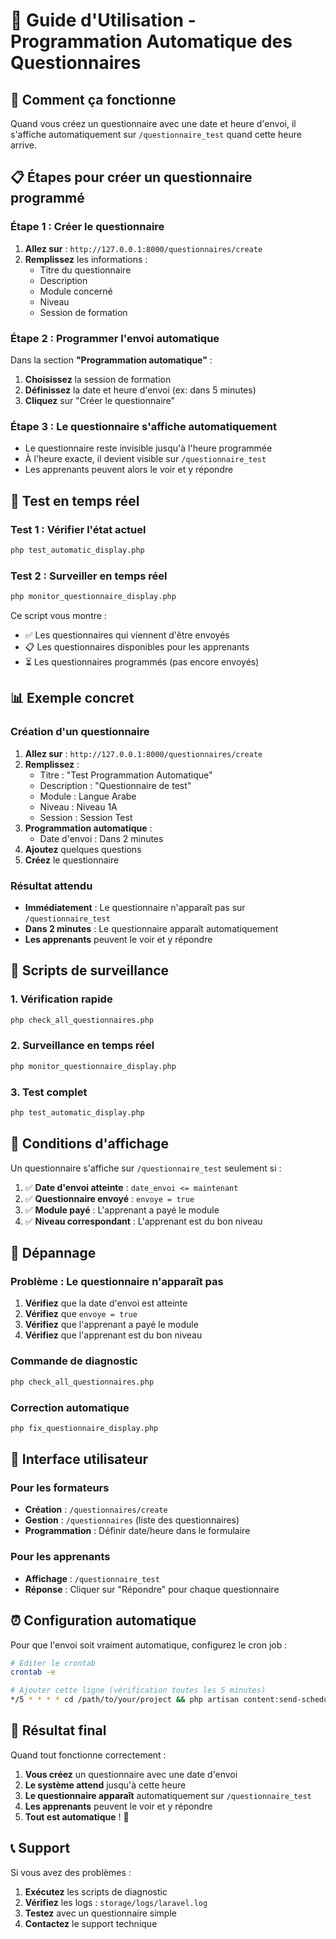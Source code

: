 # 🎯 Guide d'Utilisation - Programmation Automatique des Questionnaires

## 🚀 Comment ça fonctionne

Quand vous créez un questionnaire avec une date et heure d'envoi, il s'affiche automatiquement sur `/questionnaire_test` quand cette heure arrive.

## 📋 Étapes pour créer un questionnaire programmé

### Étape 1 : Créer le questionnaire
1. **Allez sur** : `http://127.0.0.1:8000/questionnaires/create`
2. **Remplissez** les informations :
   - Titre du questionnaire
   - Description
   - Module concerné
   - Niveau
   - Session de formation

### Étape 2 : Programmer l'envoi automatique
Dans la section **"Programmation automatique"** :
1. **Choisissez** la session de formation
2. **Définissez** la date et heure d'envoi (ex: dans 5 minutes)
3. **Cliquez** sur "Créer le questionnaire"

### Étape 3 : Le questionnaire s'affiche automatiquement
- Le questionnaire reste invisible jusqu'à l'heure programmée
- À l'heure exacte, il devient visible sur `/questionnaire_test`
- Les apprenants peuvent alors le voir et y répondre

## 🧪 Test en temps réel

### Test 1 : Vérifier l'état actuel
```bash
php test_automatic_display.php
```

### Test 2 : Surveiller en temps réel
```bash
php monitor_questionnaire_display.php
```

Ce script vous montre :
- ✅ Les questionnaires qui viennent d'être envoyés
- 📋 Les questionnaires disponibles pour les apprenants
- ⏳ Les questionnaires programmés (pas encore envoyés)

## 📊 Exemple concret

### Création d'un questionnaire
1. **Allez sur** : `http://127.0.0.1:8000/questionnaires/create`
2. **Remplissez** :
   - Titre : "Test Programmation Automatique"
   - Description : "Questionnaire de test"
   - Module : Langue Arabe
   - Niveau : Niveau 1A
   - Session : Session Test
3. **Programmation automatique** :
   - Date d'envoi : Dans 2 minutes
4. **Ajoutez** quelques questions
5. **Créez** le questionnaire

### Résultat attendu
- **Immédiatement** : Le questionnaire n'apparaît pas sur `/questionnaire_test`
- **Dans 2 minutes** : Le questionnaire apparaît automatiquement
- **Les apprenants** peuvent le voir et y répondre

## 🔧 Scripts de surveillance

### 1. Vérification rapide
```bash
php check_all_questionnaires.php
```

### 2. Surveillance en temps réel
```bash
php monitor_questionnaire_display.php
```

### 3. Test complet
```bash
php test_automatic_display.php
```

## 🎯 Conditions d'affichage

Un questionnaire s'affiche sur `/questionnaire_test` seulement si :

1. ✅ **Date d'envoi atteinte** : `date_envoi <= maintenant`
2. ✅ **Questionnaire envoyé** : `envoye = true`
3. ✅ **Module payé** : L'apprenant a payé le module
4. ✅ **Niveau correspondant** : L'apprenant est du bon niveau

## 🚨 Dépannage

### Problème : Le questionnaire n'apparaît pas

1. **Vérifiez** que la date d'envoi est atteinte
2. **Vérifiez** que `envoye = true`
3. **Vérifiez** que l'apprenant a payé le module
4. **Vérifiez** que l'apprenant est du bon niveau

### Commande de diagnostic
```bash
php check_all_questionnaires.php
```

### Correction automatique
```bash
php fix_questionnaire_display.php
```

## 📱 Interface utilisateur

### Pour les formateurs
- **Création** : `/questionnaires/create`
- **Gestion** : `/questionnaires` (liste des questionnaires)
- **Programmation** : Définir date/heure dans le formulaire

### Pour les apprenants
- **Affichage** : `/questionnaire_test`
- **Réponse** : Cliquer sur "Répondre" pour chaque questionnaire

## ⏰ Configuration automatique

Pour que l'envoi soit vraiment automatique, configurez le cron job :

```bash
# Éditer le crontab
crontab -e

# Ajouter cette ligne (vérification toutes les 5 minutes)
*/5 * * * * cd /path/to/your/project && php artisan content:send-scheduled >> storage/logs/cron.log 2>&1
```

## 🎉 Résultat final

Quand tout fonctionne correctement :

1. **Vous créez** un questionnaire avec une date d'envoi
2. **Le système attend** jusqu'à cette heure
3. **Le questionnaire apparaît** automatiquement sur `/questionnaire_test`
4. **Les apprenants** peuvent le voir et y répondre
5. **Tout est automatique** ! 🚀

## 📞 Support

Si vous avez des problèmes :
1. **Exécutez** les scripts de diagnostic
2. **Vérifiez** les logs : `storage/logs/laravel.log`
3. **Testez** avec un questionnaire simple
4. **Contactez** le support technique 